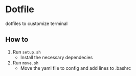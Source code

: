 # Dotfile
dotfiles to customize terminal
## How to 
1. Run `setup.sh`
    - Install the necessary dependecies
2. Run `move.sh`
    - Move the yaml file to config and add lines to .bashrc
